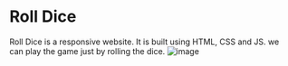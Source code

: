 # Roll Dice
Roll Dice is a responsive website. It is built using HTML, CSS and JS. we can play the game just by rolling the dice.
![image](https://user-images.githubusercontent.com/110153941/202479616-11badb8a-66e5-4c55-b7ae-2f336f7fd95e.png)
